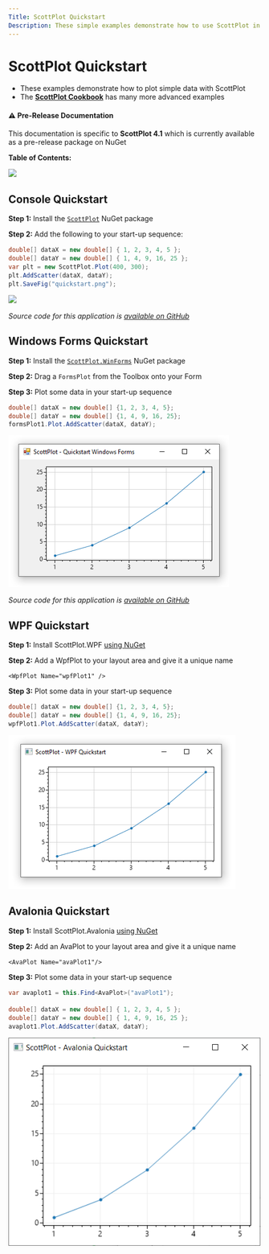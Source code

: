 ```yaml
---
Title: ScottPlot Quickstart
Description: These simple examples demonstrate how to use ScottPlot in the console, WinForms, WPF, or Avalonia
---
```


# ScottPlot Quickstart

* These examples demonstrate how to plot simple data with ScottPlot
* The **[ScottPlot Cookbook](http://swharden.com/scottplot/cookbook)** has many more advanced examples

<div class="alert alert-warning" role="alert">
  <h4 class="alert-heading">⚠️ Pre-Release Documentation</h4>
  This documentation is specific to <strong>ScottPlot 4.1</strong> which is currently available as a pre-release package on NuGet
</div>

**Table of Contents:**

![](TOC)

## Console Quickstart

**Step 1:** Install the [`ScottPlot`](https://www.nuget.org/packages/ScottPlot) NuGet package

**Step 2:** Add the following to your start-up sequence:

```cs
double[] dataX = new double[] { 1, 2, 3, 4, 5 };
double[] dataY = new double[] { 1, 4, 9, 16, 25 };
var plt = new ScottPlot.Plot(400, 300);
plt.AddScatter(dataX, dataY);
plt.SaveFig("quickstart.png");
```

![](src/console-quickstart/screenshot.png)

_Source code for this application is [available on GitHub](https://github.com/ScottPlot/Website/tree/main/src/quickstart/src/quickstart-console)_

## Windows Forms Quickstart

**Step 1:** Install the [`ScottPlot.WinForms`](https://www.nuget.org/packages/ScottPlot.WinForms) NuGet package

**Step 2:** Drag a `FormsPlot` from the Toolbox onto your Form

**Step 3:** Plot some data in your start-up sequence

```cs
double[] dataX = new double[] {1, 2, 3, 4, 5};
double[] dataY = new double[] {1, 4, 9, 16, 25};
formsPlot1.Plot.AddScatter(dataX, dataY);
```

![](src/quickstart-winforms/screenshot.png)

_Source code for this application is [available on GitHub](https://github.com/ScottPlot/Website/tree/main/src/quickstart/src/quickstart-winforms)_

## WPF Quickstart

**Step 1:** Install ScottPlot.WPF [using NuGet](https://docs.microsoft.com/en-us/nuget/quickstart/install-and-use-a-package-in-visual-studio)

**Step 2:** Add a WpfPlot to your layout area and give it a unique name
```xaml
<WpfPlot Name="wpfPlot1" />
```

**Step 3:** Plot some data in your start-up sequence

```cs
double[] dataX = new double[] {1, 2, 3, 4, 5};
double[] dataY = new double[] {1, 4, 9, 16, 25};
wpfPlot1.Plot.AddScatter(dataX, dataY);
```

![](scottplot-quickstart-wpf.png)


## Avalonia Quickstart

**Step 1:** Install ScottPlot.Avalonia [using NuGet](https://docs.microsoft.com/en-us/nuget/quickstart/install-and-use-a-package-in-visual-studio)

**Step 2:** Add an AvaPlot to your layout area and give it a unique name
```xaml
<AvaPlot Name="avaPlot1"/>
```

**Step 3:** Plot some data in your start-up sequence

```cs
var avaplot1 = this.Find<AvaPlot>("avaPlot1");

double[] dataX = new double[] { 1, 2, 3, 4, 5 };
double[] dataY = new double[] { 1, 4, 9, 16, 25 };
avaplot1.Plot.AddScatter(dataX, dataY);
```

![](scottplot-quickstart-avalonia.png)
